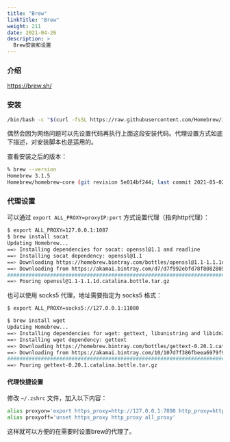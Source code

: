 ```yaml
---
title: "Brew"
linkTitle: "Brew"
weight: 211
date: 2021-04-26
description: >
  Brew安装和设置
---
```




### 介绍

https://brew.sh/

### 安装

```bash
/bin/bash -c "$(curl -fsSL https://raw.githubusercontent.com/Homebrew/install/HEAD/install.sh)"
```

偶然会因为网络问题可以先设置代码再执行上面这段安装代码。代理设置方式如底下描述，对安装脚本也是适用的。

查看安装之后的版本：

```bash
% brew --version
Homebrew 3.1.5
Homebrew/homebrew-core (git revision 5e014bf244; last commit 2021-05-02)
```

### 代理设置

可以通过  `export ALL_PROXY=proxyIP:port` 方式设置代理（指向http代理）：

```bash
$ export ALL_PROXY=127.0.0.1:1087
$ brew install socat
Updating Homebrew...
==> Installing dependencies for socat: openssl@1.1 and readline
==> Installing socat dependency: openssl@1.1
==> Downloading https://homebrew.bintray.com/bottles/openssl@1.1-1.1.1d.catalina
==> Downloading from https://akamai.bintray.com/d7/d7f992ebfd78f80828051f6dc6a1a
######################################################################## 100.0%
==> Pouring openssl@1.1-1.1.1d.catalina.bottle.tar.gz

```

也可以使用 socks5 代理，地址需要指定为 socks5 格式：

```bash
$ export ALL_PROXY=socks5://127.0.0.1:11080

$ brew install wget
Updating Homebrew...
==> Installing dependencies for wget: gettext, libunistring and libidn2
==> Installing wget dependency: gettext
==> Downloading https://homebrew.bintray.com/bottles/gettext-0.20.1.catalina.bot
==> Downloading from https://akamai.bintray.com/10/107d7f386fbeea6979f9376cdbbcf
######################################################################## 100.0%
==> Pouring gettext-0.20.1.catalina.bottle.tar.gz
```

#### 代理快捷设置

修改 `~/.zshrc` 文件，加入以下内容：

```bash
alias proxyon='export https_proxy=http://127.0.0.1:7890 http_proxy=http://127.0.0.1:7890 all_proxy=socks5://127.0.0.1:7890'
alias proxyoff='unset https_proxy http_proxy all_proxy'
```

这样就可以方便的在需要时设置brew的代理了。